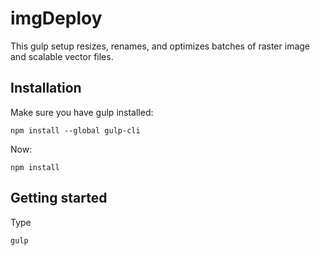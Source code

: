 imgDeploy
===

This gulp setup resizes, renames, and optimizes batches of raster image and scalable vector files.

## Installation

Make sure you have gulp installed:

```
npm install --global gulp-cli
```

Now:

```
npm install
```

## Getting started

Type

```
gulp
```